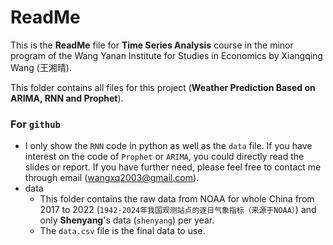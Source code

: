 # ReadMe
This is the **ReadMe** file for **Time Series Analysis** course in the minor program of the Wang Yanan Institute for Studies in Economics by Xiangqing Wang (王湘晴).

This folder contains all files for this project (**Weather Prediction Based on ARIMA, RNN and Prophet**). 

### For `github`
- I only show the `RNN` code in python as well as the `data` file. If you have interest on the code of `Prophet` or `ARIMA`, you could directly read the slides or report. If you have further need, please feel free to contact me through email (wangxq2003@gmail.com).
- data 
  - This folder contains the raw data from NOAA for whole China from 2017 to 2022 (`1942-2024年我国观测站点的逐日气象指标（来源于NOAA）`) and only **Shenyang**'s data (`shenyang`) per year.
  - The `data.csv` file is the final data to use.


